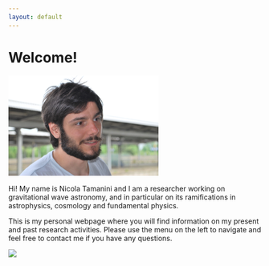 ```yaml
---
layout: default
---
```


# Welcome!

<img src="/assets/img/Nicola.JPG" height="200" />

Hi! My name is Nicola Tamanini and I am a researcher working on gravitational wave astronomy, and in particular on its ramifications in astrophysics, cosmology and fundamental physics.

This is my personal webpage where you will find information on my present and past research activities. Please use the menu on the left to navigate and feel free to contact me if you have any questions.

<img src="/assets/img/GWECS.jpeg" height="400" />

